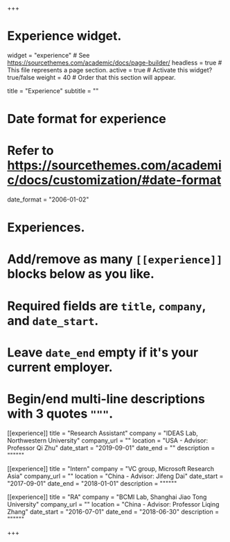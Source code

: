 +++
# Experience widget.
widget = "experience"  # See https://sourcethemes.com/academic/docs/page-builder/
headless = true  # This file represents a page section.
active = true  # Activate this widget? true/false
weight = 40  # Order that this section will appear.

title = "Experience"
subtitle = ""

# Date format for experience
#   Refer to https://sourcethemes.com/academic/docs/customization/#date-format
date_format = "2006-01-02"

# Experiences.
#   Add/remove as many `[[experience]]` blocks below as you like.
#   Required fields are `title`, `company`, and `date_start`.
#   Leave `date_end` empty if it's your current employer.
#   Begin/end multi-line descriptions with 3 quotes `"""`.
[[experience]]
  title = "Research Assistant"
  company = "IDEAS Lab, Northwestern University"
  company_url = ""
  location = "USA - Advisor: Professor Qi Zhu"
  date_start = "2019-09-01"
  date_end = ""
  description = """"""

[[experience]]
  title = "Intern"
  company = "VC group, Microsoft Research Asia"
  company_url = ""
  location = "China - Advisor: Jifeng Dai"
  date_start = "2017-09-01"
  date_end = "2018-01-01"
  description = """"""


[[experience]]
  title = "RA"
  company = "BCMI Lab, Shanghai Jiao Tong University"
  company_url = ""
  location = "China - Advisor: Professor Liqing Zhang"
  date_start = "2016-07-01"
  date_end = "2018-06-30"
  description = """"""

+++
